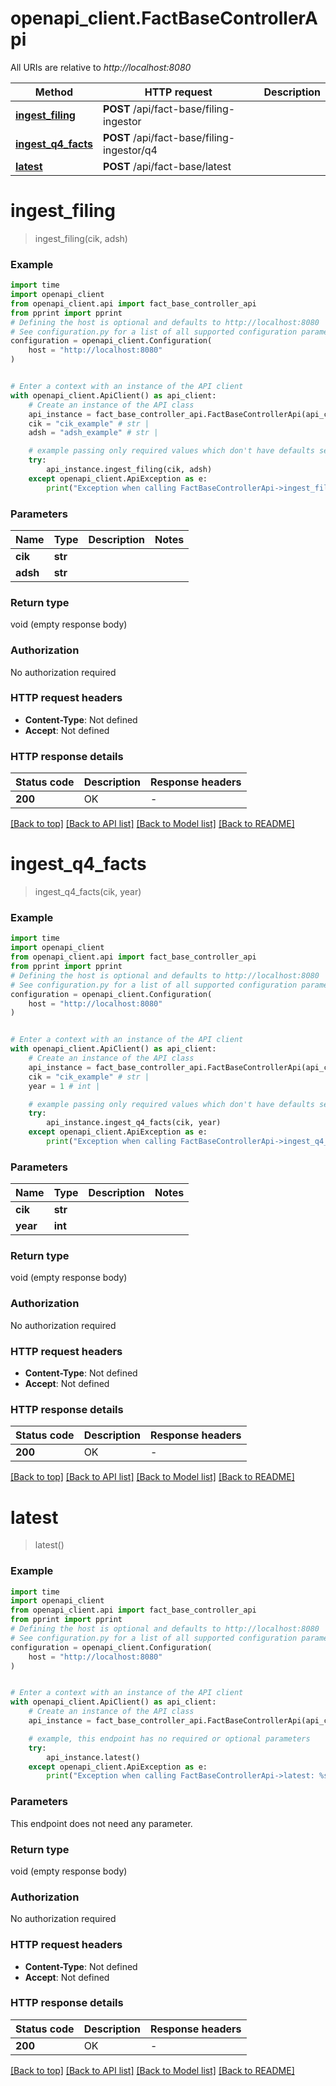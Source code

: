# openapi_client.FactBaseControllerApi

All URIs are relative to *http://localhost:8080*

Method | HTTP request | Description
------------- | ------------- | -------------
[**ingest_filing**](FactBaseControllerApi.md#ingest_filing) | **POST** /api/fact-base/filing-ingestor | 
[**ingest_q4_facts**](FactBaseControllerApi.md#ingest_q4_facts) | **POST** /api/fact-base/filing-ingestor/q4 | 
[**latest**](FactBaseControllerApi.md#latest) | **POST** /api/fact-base/latest | 


# **ingest_filing**
> ingest_filing(cik, adsh)



### Example

```python
import time
import openapi_client
from openapi_client.api import fact_base_controller_api
from pprint import pprint
# Defining the host is optional and defaults to http://localhost:8080
# See configuration.py for a list of all supported configuration parameters.
configuration = openapi_client.Configuration(
    host = "http://localhost:8080"
)


# Enter a context with an instance of the API client
with openapi_client.ApiClient() as api_client:
    # Create an instance of the API class
    api_instance = fact_base_controller_api.FactBaseControllerApi(api_client)
    cik = "cik_example" # str | 
    adsh = "adsh_example" # str | 

    # example passing only required values which don't have defaults set
    try:
        api_instance.ingest_filing(cik, adsh)
    except openapi_client.ApiException as e:
        print("Exception when calling FactBaseControllerApi->ingest_filing: %s\n" % e)
```


### Parameters

Name | Type | Description  | Notes
------------- | ------------- | ------------- | -------------
 **cik** | **str**|  |
 **adsh** | **str**|  |

### Return type

void (empty response body)

### Authorization

No authorization required

### HTTP request headers

 - **Content-Type**: Not defined
 - **Accept**: Not defined


### HTTP response details
| Status code | Description | Response headers |
|-------------|-------------|------------------|
**200** | OK |  -  |

[[Back to top]](#) [[Back to API list]](../README.md#documentation-for-api-endpoints) [[Back to Model list]](../README.md#documentation-for-models) [[Back to README]](../README.md)

# **ingest_q4_facts**
> ingest_q4_facts(cik, year)



### Example

```python
import time
import openapi_client
from openapi_client.api import fact_base_controller_api
from pprint import pprint
# Defining the host is optional and defaults to http://localhost:8080
# See configuration.py for a list of all supported configuration parameters.
configuration = openapi_client.Configuration(
    host = "http://localhost:8080"
)


# Enter a context with an instance of the API client
with openapi_client.ApiClient() as api_client:
    # Create an instance of the API class
    api_instance = fact_base_controller_api.FactBaseControllerApi(api_client)
    cik = "cik_example" # str | 
    year = 1 # int | 

    # example passing only required values which don't have defaults set
    try:
        api_instance.ingest_q4_facts(cik, year)
    except openapi_client.ApiException as e:
        print("Exception when calling FactBaseControllerApi->ingest_q4_facts: %s\n" % e)
```


### Parameters

Name | Type | Description  | Notes
------------- | ------------- | ------------- | -------------
 **cik** | **str**|  |
 **year** | **int**|  |

### Return type

void (empty response body)

### Authorization

No authorization required

### HTTP request headers

 - **Content-Type**: Not defined
 - **Accept**: Not defined


### HTTP response details
| Status code | Description | Response headers |
|-------------|-------------|------------------|
**200** | OK |  -  |

[[Back to top]](#) [[Back to API list]](../README.md#documentation-for-api-endpoints) [[Back to Model list]](../README.md#documentation-for-models) [[Back to README]](../README.md)

# **latest**
> latest()



### Example

```python
import time
import openapi_client
from openapi_client.api import fact_base_controller_api
from pprint import pprint
# Defining the host is optional and defaults to http://localhost:8080
# See configuration.py for a list of all supported configuration parameters.
configuration = openapi_client.Configuration(
    host = "http://localhost:8080"
)


# Enter a context with an instance of the API client
with openapi_client.ApiClient() as api_client:
    # Create an instance of the API class
    api_instance = fact_base_controller_api.FactBaseControllerApi(api_client)

    # example, this endpoint has no required or optional parameters
    try:
        api_instance.latest()
    except openapi_client.ApiException as e:
        print("Exception when calling FactBaseControllerApi->latest: %s\n" % e)
```


### Parameters
This endpoint does not need any parameter.

### Return type

void (empty response body)

### Authorization

No authorization required

### HTTP request headers

 - **Content-Type**: Not defined
 - **Accept**: Not defined


### HTTP response details
| Status code | Description | Response headers |
|-------------|-------------|------------------|
**200** | OK |  -  |

[[Back to top]](#) [[Back to API list]](../README.md#documentation-for-api-endpoints) [[Back to Model list]](../README.md#documentation-for-models) [[Back to README]](../README.md)

